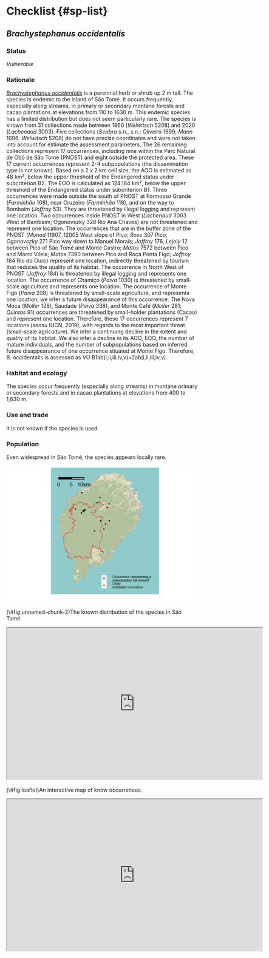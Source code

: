 # Checklist {#sp-list}











## *Brachystephanus occidentalis*



### Status 

_Vulnerable_

### Rationale

[*Brachystephanus occidentalis*](https://tropicos.org/name/100299918) is a perennial herb or shrub up 2 m tall. The species is endemic to the island of São Tomé. It occurs frequently, especially along streams, in primary or secondary montane forests and cacao plantations at elevations from 110 to 1630 m. This endemic species has a limited distribution but does not seem particularly rare. The species is known from 31 collections made between 1860 (*Welwitsch* 5208) and 2020 (*Lachenaud* 3003). Five collections (*Seabra* s.n., s.n.; *Oliveira* 1699; *Mann* 1096; *Welwitsch* 5208) do not have precise coordinates and were not taken into account for estimate the assessment parameters. The 26 remaining collections represent 17 occurrences, including nine within the Parc Natural de Obô de São Tomé (PNOST) and eight outside the protected area. These 17 current occurrences represent 2-4 subpopulations (the dissemination type is not known). Based on a 2 x 2 km cell size, the AOO is estimated as 48 km², below the upper threshold of the Endangered status under subcriterion B2. The EOO is calculated as 124.184 km², below the upper threshold of the Endangered status under subcriterion B1. Three occurrences were made outside the south of PNOST at Formosso Grande (*Farminhão* 108), near Cruzeiro (*Farminhão* 118), and on the way to Bombaim (*Joffroy* 53). They are threatened by illegal logging and represent one location. Two occurrences inside PNOST in West (*Lachenaud* 3003 West of Bambaim; Ogonovszky 328 Rio Ana Chaves) are not threatened and represent one location. The occurrences that are in the buffer zone of the PNOST (*Monod* 11907, 12005 West slope of Pico; *Rose* 307 Pico; *Ogonovszky* 271 Pico way down to Manuel Morais; *Joffroy* 176, *Lejoly* 12 between Pico of São Tomé and Monte Castro; *Matos* 7572 between Pico and Morro Vilela; *Matos* 7390 between Pico and Roça Ponta Figo; *Joffroy* 184 Rio do Ouro) represent one location, indirectly threatened by tourism that reduces the quality of its habitat. The occurrence in North West of PNOST (*Joffroy* 184) is threatened by illegal logging and represents one location. The occurrence of Chamiço (*Paiva* 1030) is threatened by small-scale agriculture and represents one location. The occurrence of Monte Figo (*Paiva* 208) is threatened by small-scale agriculture, and represents one location; we infer a future disappearance of this occurrence. The Nova Moca (*Moller* 128), Saudade (*Paiva* 338), and Monte Café (*Moller* 281; *Quintas* 91) occurrences are threatened by small-holder plantations (Cacao) and represent one location. Therefore, these 17 occurrences represent 7 locations (*sensu* IUCN, 2019), with regards to the most important threat (small-scale agriculture). We infer a continuing decline in the extent and quality of its habitat. We also infer a decline in its AOO, EOO, the number of mature individuals, and the number of subpopulations based on inferred future disappearance of one occurrence situated at Monte Figo. Therefore, B. occidentalis is assessed as VU B1ab(i,ii,iii,iv,v)+2ab(i,ii,iii,iv,v).


### Habitat and ecology

The species occur frequently (especially along streams) in montane primary or secondary forests and in cacao plantations at elevations from 400 to 1,630 m.

### Use and trade

It is not known if the species is used.

### Population

Even widespread in São Tomé, the species appears locally rare.





<div class="figure">
<img src="01-intro_files/figure-html/unnamed-chunk-2-1.png" alt="The known distribution of the species in São Tomé." width="672" />
<p class="caption">(\#fig:unnamed-chunk-2)The known distribution of the species in São Tomé.</p>
</div>


<div class="figure">
<iframe src="https://cepf-stp-threat-flora.netlify.app/img/leaflet" width="672" height="400px"></iframe>
<p class="caption">(\#fig:leaflet)An interactive map of know occurrences.</p>
</div>


<iframe src="http://legacy.tropicos.org/ImageFullView.aspx?imageid=100793776" width="672" height="400px"></iframe>



